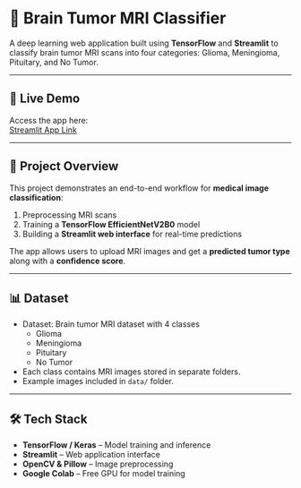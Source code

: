 # 🧠 Brain Tumor MRI Classifier

A deep learning web application built using **TensorFlow** and **Streamlit** to classify brain tumor MRI scans into four categories: Glioma, Meningioma, Pituitary, and No Tumor.

---

## 🚀 Live Demo
Access the app here:  
[Streamlit App Link](https://yourusername-yourappname.streamlit.app)

---

## 🧩 Project Overview
This project demonstrates an end-to-end workflow for **medical image classification**:
1. Preprocessing MRI scans
2. Training a **TensorFlow EfficientNetV2B0** model
3. Building a **Streamlit web interface** for real-time predictions

The app allows users to upload MRI images and get a **predicted tumor type** along with a **confidence score**.

---

## 📊 Dataset
- Dataset: Brain tumor MRI dataset with 4 classes
  - Glioma
  - Meningioma
  - Pituitary
  - No Tumor
- Each class contains MRI images stored in separate folders.
- Example images included in `data/` folder.

---

## 🛠 Tech Stack
- **TensorFlow / Keras** – Model training and inference  
- **Streamlit** – Web application interface  
- **OpenCV & Pillow** – Image preprocessing  
- **Google Colab** – Free GPU for model training  
